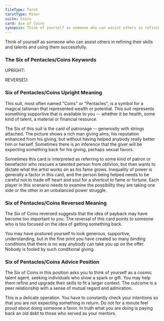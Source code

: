 ```yaml
---
fileType: Tarot
tarotType: Minor
suite: Coins
card: Ace of Coins
synopsis: Think of yourself as someone who can assist others in refining their skills and talents and using them successfully.
---
```

Think of yourself as someone who can assist others in refining their skills and talents and using them successfully.

### The Six of Pentacles/Coins Keywords

UPRIGHT: 

REVERSED: 

### Six of Pentacles/Coins Upright Meaning

This suit, most often named "Coins" or "Pentacles", is a symbol for a magical talisman that represented wealth or potential. This suit represents something supportive that is available to you -- whether it be health, some kind of talent, a material or financial resource.

The Six of this suit is the card of patronage -- generosity with strings attached. The picture shows a rich man giving alms, his reputation enhanced from his giving, but without having helped anybody really better him or herself. Sometimes there is an inference that the giver will be expecting something back for his giving, perhaps sexual favors.

Sometimes this card is interpreted as referring to some kind of patron or benefactor who rescues a talented person from oblivion, but then wants to dictate what the artist works on as his fame grows. Inequality of power is generally a factor in this card, and the person being helped needs to be careful not to trade off heart and soul for a shortcut to fame or fortune. Each player in this scenario needs to examine the possibility they are taking one side or the other in an unbalanced power struggle.

### Six of Pentacles/Coins Reversed Meaning

The Six of Coins reversed suggests that the idea of payback may have become too important to you. The reversal of this card points to someone who is too focused on the idea of getting something back.

You may have postured yourself to look generous, supportive, understanding, but in the fine print you have created so many binding conditions that there is no way anybody can take you up on the offer. Nobody is fooled by such conditional giving.


### Six of Pentacles/Coins Advice Position

The Six of Coins in this position asks you to think of yourself as a cosmic talent agent, seeking individuals who show a spark or gift. You may help them refine and upgrade their skills to fit a larger context. The outcome is a peer relationship with a sense of mutual regard and admiration.

This is a delicate operation. You have to constantly check your intentions so that you are not expecting something in return. Do not for a minute feel proud about doing someone a favor. In truth what you are doing is paying back an old debt to those who served as your mentors.